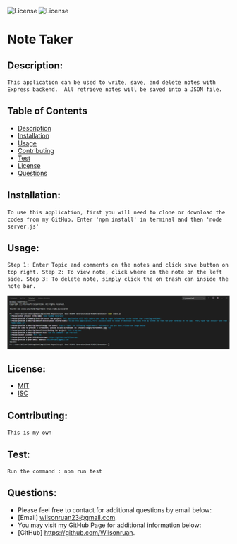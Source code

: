 
![License](https://img.shields.io/badge/License-MIT-green.svg)  ![License](https://img.shields.io/badge/License-BSD-green.svg)
# Note Taker

## Description:
    This application can be used to write, save, and delete notes with Express backend.  All retrieve notes will be saved into a JSON file.

## Table of Contents

- [Description](#description)
- [Installation](#installation)
- [Usage](#usage) 
- [Contributing](#contributing)
- [Test](#test)
- [License](#license) 
- [Questions](#questions)

## Installation:
    To use this application, first you will need to clone or download the codes from my GitHub. Enter 'npm install' in terminal and then 'node server.js' 

## Usage:
    Step 1: Enter Topic and comments on the notes and click save button on top right. Step 2: To view note, click where on the note on the left side. Step 3: To delete note, simply click the on trash can inside the note bar.
![ScreenShot](./Assets/Images/ScreenShot.jpg)

## License:
   - [MIT](https://choosealicense.com/licenses/mit/)
   - [ISC](https://choosealicense.com/licenses/isc/)

## Contributing:
    This is my own

## Test:
    Run the command : npm run test

## Questions: 
  - Please feel free to contact for additional questions by email below: 
  - [Email] wilsonruan23@gmail.com.
  - You may visit my GitHub Page for additional information below: 
  - [GitHub]  https://github.com/Wilsonruan.
  